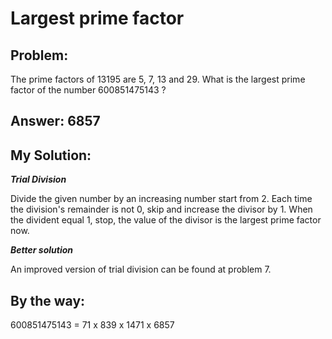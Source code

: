 # **Largest prime factor**
## Problem:
The prime factors of 13195 are 5, 7, 13 and 29.
What is the largest prime factor of the number 600851475143 ?

## Answer: 6857

## My Solution:
***Trial Division***

Divide the given number by an increasing number start from 2. Each
time the division's remainder is not 0, skip and increase the divisor by 1. When
the divident equal 1, stop, the value of the divisor is the largest prime factor 
now.

***Better solution***

An improved version of trial division can be found at problem 7.

## By the way:
600851475143 = 71 x 839 x 1471 x 6857